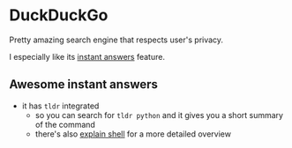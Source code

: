 # DuckDuckGo
Pretty amazing search engine that respects user's privacy.

I especially like its [instant answers](https://duckduckgo.com/api) feature.

## Awesome instant answers
- it has `tldr` integrated
	- so you can search for `tldr python` and it gives you a short summary of the command
	- there's also [explain shell](https://explainshell.com) for a more detailed overview
